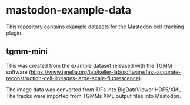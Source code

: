 # mastodon-example-data

This repository contains example datasets for the Mastodon cell-tracking plugin.

## tgmm-mini

This was created from the example dataset released with the TGMM software (https://www.janelia.org/lab/keller-lab/software/fast-accurate-reconstruction-cell-lineages-large-scale-fluorescence).

The image data was converted from TIFs into BigDataViewer HDF5/XML.
The tracks were imported from TGMMs XML output files into Mastodon.

